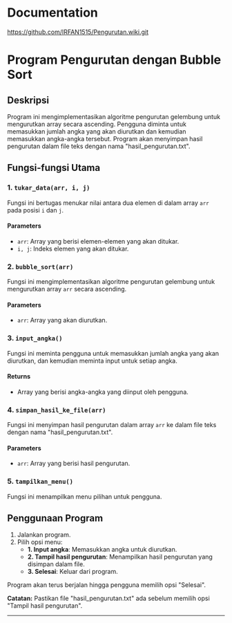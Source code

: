 # Documentation
https://github.com/IRFAN1515/Pengurutan.wiki.git

# Program Pengurutan dengan Bubble Sort

## Deskripsi
Program ini mengimplementasikan algoritme pengurutan gelembung untuk mengurutkan array secara ascending. Pengguna diminta untuk memasukkan jumlah angka yang akan diurutkan dan kemudian memasukkan angka-angka tersebut. Program akan menyimpan hasil pengurutan dalam file teks dengan nama "hasil_pengurutan.txt".

## Fungsi-fungsi Utama

### 1. `tukar_data(arr, i, j)`

Fungsi ini bertugas menukar nilai antara dua elemen di dalam array `arr` pada posisi `i` dan `j`.

#### Parameters
- `arr`: Array yang berisi elemen-elemen yang akan ditukar.
- `i, j`: Indeks elemen yang akan ditukar.

### 2. `bubble_sort(arr)`

Fungsi ini mengimplementasikan algoritme pengurutan gelembung untuk mengurutkan array `arr` secara ascending.

#### Parameters
- `arr`: Array yang akan diurutkan.

### 3. `input_angka()`

Fungsi ini meminta pengguna untuk memasukkan jumlah angka yang akan diurutkan, dan kemudian meminta input untuk setiap angka.

#### Returns
- Array yang berisi angka-angka yang diinput oleh pengguna.

### 4. `simpan_hasil_ke_file(arr)`

Fungsi ini menyimpan hasil pengurutan dalam array `arr` ke dalam file teks dengan nama "hasil_pengurutan.txt".

#### Parameters
- `arr`: Array yang berisi hasil pengurutan.

### 5. `tampilkan_menu()`

Fungsi ini menampilkan menu pilihan untuk pengguna.

## Penggunaan Program

1. Jalankan program.
2. Pilih opsi menu:
   - **1. Input angka**: Memasukkan angka untuk diurutkan.
   - **2. Tampil hasil pengurutan**: Menampilkan hasil pengurutan yang disimpan dalam file.
   - **3. Selesai**: Keluar dari program.

Program akan terus berjalan hingga pengguna memilih opsi "Selesai".

**Catatan:** Pastikan file "hasil_pengurutan.txt" ada sebelum memilih opsi "Tampil hasil pengurutan".

---
